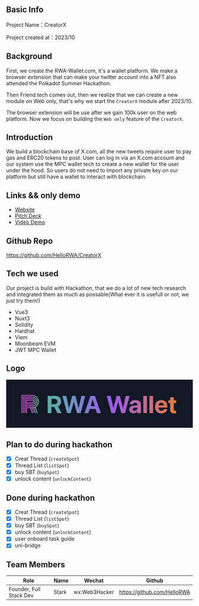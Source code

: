 ## Basic Info

Project Name：CreatorX

Project created at：2023/10


## Background

First, we create the RWA-Wallet.com, it's a wallet platform.
We make a browser extension that can make your twitter account into a NFT also attended the Polkadot Summer Hackathon.

Then Friend.tech comes out, then we realize that we can create a new module on Web only, that's why we start the `CreatorX` module after 2023/10.

The browser extension will be use after we gain 100k user on the web platform.
Now we focus on building the `Web only` feature of the `CreatorX`.

## Introduction

We build a blockchain base of X.com, all the new tweets require user to pay gas and ERC20 tokens to post. User can log in via an X.com account and our system use the MPC wallet tech to create a new wallet for the user under the hood. So users do not need to import any private key on our platform but still have a wallet to interact with blockchain.

## Links && only demo

* [Website](https://RWA-Wallet.com)
* [Pitch Deck](https://pitch.com/public/425a912f-2b85-4ed2-9114-c78e53375fa2)
* [Video Demo](https://youtu.be/2z2bbhJd5hw)

## Github Repo

https://github.com/HelloRWA/CreatorX

## Tech we used

Our project is build with Hackathon, that we do a lot of new tech research and integrated them as much as possable(What ever it is usefull or not, we just try them!)

* Vue3
* Nuxt3
* Solidity
* Hardhat
* Viem
* Moonbeam EVM
* JWT MPC Wallet

## Logo

![Logo](./docs/logo.png)


## Plan to do during hackathon

* [x] Creat Thread (`createSpot`)
* [x] Thread List (`listSpot`)
* [x] buy SBT (`buySpot`)
* [x] unlock content (`unlockContent`)

## Done during hackathon

* [x] Creat Thread (`createSpot`)
* [x] Thread List (`listSpot`)
* [x] buy SBT (`buySpot`)
* [x] unlock content (`unlockContent`)
* [x] user onboard task guide
* [x] uni-bridge

## Team Members

| Role | Name | Wechat | Github |
| --- | --- | --- | --- |
| Founder, Full Stack Dev | Stark | wx:Web3Hacker | https://github.com/HelloRWA  |
